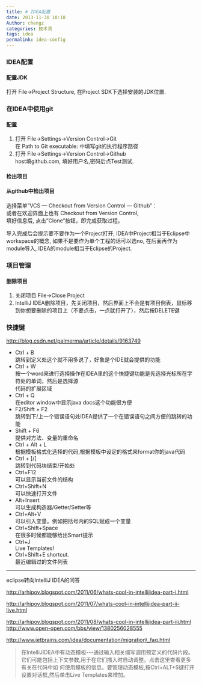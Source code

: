 ```yaml
---
title: # IDEA配置
date: 2013-11-30 10:18
Author: chengz
categories: 技术流
tags: idea
permalink: idea-config
---
```


### IDEA配置

#### 配置JDK  
打开 File-\>Project Structure, 在Project SDK下选择安装的JDK位置.

### 在IDEA中使用git

#### 配置  
1. 打开 File-\>Settings-\>Version Control-\>Git  
在 Path to Git executable: 中填写git的执行程序路径  
2. 打开 File-\>Settings-\>Version Control-\>Github  
host填github.com, 填好用户名,密码后点Test测试.

#### 检出项目

#### 从github中检出项目  
选择菜单”VCS — Checkout from Version Control — Github”：  
或者在欢迎界面上也有 Checkout from Version Control,  
填好信息后, 点击”Clone”按钮，即完成获取过程。

导入完成后会提示要不要作为一个Project打开,
IDEA中Project相当于Eclipse中workspace的概念,
如果不是要作为单个工程的话可以选no, 在后面再作为module导入,
IDEA的module相当于Eclipse的Project.

### 项目管理

#### 删除项目  
1. 关闭项目 File-\>Close Project  
2. IntelliJ IDEA删除项目，先关闭项目，然后界面上不会是有项目例表，鼠标移到你想要删除的项目上（不要点击，一点就打开了），然后按DELETE键

### 快捷键  
http://blog.csdn.net/palmerma/article/details/9163749

- Ctrl + B  
跳转到定义处这个就不用多说了，好象是个IDE就会提供的功能  
- Ctrl + W  
按一个word来进行选择操作在IDEA里的这个快捷键功能是先选择光标所在字符处的单词，然后是选择源  
代码的扩展区域  
- Ctrl + Q  
在editor window中显示java docs这个功能很方便  
- F2/Shift + F2  
跳转到下/上一个错误语句处IDEA提供了一个在错误语句之间方便的跳转的功能  
- Shift + F6  
提供对方法、变量的重命名  
- Ctrl + Alt + L  
根据模板格式化选择的代码,根据模板中设定的格式来format你的java代码  
- Ctrl + ]/[  
跳转到代码块结束/开始处  
- Ctrl+F12  
可以显示当前文件的结构  
- Ctrl+Shift+N  
可以快速打开文件  
- Alt+Insert  
可以生成构造器/Getter/Setter等  
- Ctrl+Alt+V  
可以引入变量。例如把括号内的SQL赋成一个变量  
- Ctrl+Shift+Space  
在很多时候都能够给出Smart提示  
- Ctrl+J  
Live Templates!  
- Ctrl+Shift+E shortcut.  
最近编辑过的文件列表

---
 
eclipse转向IntelliJ IDEA的问答  

http://arhipov.blogspot.com/2011/06/whats-cool-in-intellijidea-part-i.html  

http://arhipov.blogspot.com/2011/07/whats-cool-in-intellijidea-part-ii-live.html  

http://arhipov.blogspot.com/2011/08/whats-cool-in-intellijidea-part-iii.html  
http://www.open-open.com/bbs/view/1380256028555

http://www.jetbrains.com/idea/documentation/migration\_faq.html

> 在IntelliJIDEA中有动态模板---通过输入相关缩写调用预定义的代码片段。它们可能包括上下文参数,用于在它们插入时自动调整。点击这里查看更多有关在代码中如
何使用模板的信息。要管理动态模板,按Ctrl+ALT+S键打开设置对话框,然后单击Live
Templates来增加。
